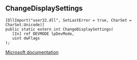 ## ChangeDisplaySettings

```
[DllImport("user32.dll", SetLastError = true, CharSet = CharSet.Unicode)]
public static extern int ChangeDisplaySettings(
   [In] ref DEVMODE lpDevMode,
   uint dwFlags
);
```

[Microsoft documentation](https://docs.microsoft.com/en-us/windows/win32/api/winuser/nf-winuser-changedisplaysettingsw)
